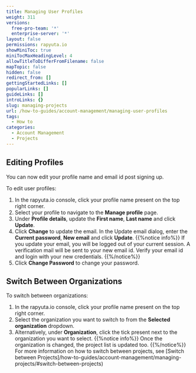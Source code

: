 ```yaml
---
title: Managing User Profiles
weight: 311
versions:
  free-pro-team: '*'
  enterprise-server: '*'
layout: false
permissions: rapyuta.io
showMiniToc: true
miniTocMaxHeadingLevel: 4
allowTitleToDifferFromFilename: false
mapTopic: false
hidden: false
redirect_from: []
gettingStartedLinks: []
popularLinks: []
guideLinks: []
introLinks: {}
slug: managing-projects
url: /how-to-guides/account-management/managing-user-profiles
tags:
  - How to
categories:
  - Account Management
  - Projects
---
```


## Editing Profiles

You can now edit your profile name and email id post signing up.

To edit user profiles:

1. In the rapyuta.io console, click your profile name present on the top right corner. 
2. Select your profile to navigate to the **Manage profile** page.
3. Under **Profile details**, update the **First name**, **Last name** and click **Update**.
4. Click **Change** to update the email. In the Update email dialog, enter the **Current password**, **New email** and click **Update**.
{{%notice info%}}
If you update your email, you will be logged out of your current session. A verification mail will be sent to your new email id. Verify your email id and login with your new credentials. 
{{%/notice%}}
5. Click **Change Password** to change your password.


## Switch Between Organizations

To switch between organizations:

1. In the rapyuta.io console, click your profile name present on the top right corner. 
2. Select the organization you want to switch to from the **Selected organization** dropdown.
3. Alternatively, under **Organization**, click the tick present next to the organization you want to select. 
{{%notice info%}}
Once the organization is changed, the project list is updated too.
{{%/notice%}}
For more information on how to switch between projects, see [Switch between Projects]/how-to-guides/account-management/managing-projects/#switch-between-projects)

